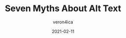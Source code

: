 ---
author: veron4ica
date: 2021-02-11
tags:
  - accessibility
target_url: https://veroniiiica.com/2021/02/11/seven-myths-about-alt-text/
title: Seven Myths About Alt Text
---